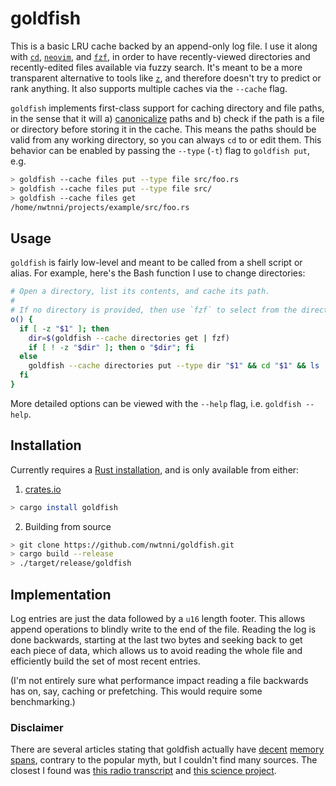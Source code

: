# goldfish

This is a basic LRU cache backed by an append-only log file. I use it along
with [`cd`][cd], [`neovim`][nvim], and [`fzf`][fzf], in order to have recently-viewed
directories and recently-edited files available via fuzzy search. It's meant to
be a more transparent alternative to tools like [`z`][z], and therefore doesn't
try to predict or rank anything. It also supports multiple caches via the
`--cache` flag.

`goldfish` implements first-class support for caching directory and file paths, in
the sense that it will a) [canonicalize][cn] paths and b) check if the path
is a file or directory before storing it in the cache. This means the paths
should be valid from any working directory, so you can always `cd` to or edit them.
This behavior can be enabled by passing the `--type` (`-t`) flag to `goldfish put`, e.g.

```bash
> goldfish --cache files put --type file src/foo.rs
> goldfish --cache files put --type file src/
> goldfish --cache files get
/home/nwtnni/projects/example/src/foo.rs
```

## Usage

`goldfish` is fairly low-level and meant to be called from a shell script or alias.
For example, here's the Bash function I use to change directories:

```bash
# Open a directory, list its contents, and cache its path.
#
# If no directory is provided, then use `fzf` to select from the directory cache.
o() {
  if [ -z "$1" ]; then
    dir=$(goldfish --cache directories get | fzf)
    if [ ! -z "$dir" ]; then o "$dir"; fi
  else
    goldfish --cache directories put --type dir "$1" && cd "$1" && ls
  fi
}
```

More detailed options can be viewed with the `--help` flag, i.e. `goldfish --help`.

## Installation

Currently requires a [Rust installation][rust], and is only available from either:

1. [crates.io][crates]

```bash
> cargo install goldfish
```

2. Building from source

```bash
> git clone https://github.com/nwtnni/goldfish.git
> cargo build --release
> ./target/release/goldfish
```

## Implementation

Log entries are just the data followed by a `u16` length footer. This allows
append operations to blindly write to the end of the file. Reading the log is
done backwards, starting at the last two bytes and seeking back to get each
piece of data, which allows us to avoid reading the whole file and efficiently
build the set of most recent entries.

(I'm not entirely sure what performance impact reading a file backwards has on,
say, caching or prefetching. This would require some benchmarking.)

### Disclaimer

There are several articles stating that goldfish actually have [decent][tg] [memory][abc]
[spans][gft], contrary to the popular myth, but I couldn't find many sources. The closest
I found was [this radio transcript][rn] and [this science project][amnh].

[abc]: https://www.abc.net.au/news/2008-02-19/goldfish-three-second-memory-myth-busted/1046710
[amnh]: https://web.archive.org/web/20200312011658/https://www.amnh.org/learn-teach/curriculum-collections/young-naturalist-awards/winning-essays/2015/goldfish-as-a-model-for-understanding-learning-and-memory-more-complex-than-you-think
[cd]: https://en.wikipedia.org/wiki/Cd_(command)
[cn]: https://doc.rust-lang.org/std/path/struct.Path.html#method.canonicalize
[crates]: https://crates.io/
[fzf]: https://github.com/junegunn/fzf
[gft]: https://thegoldfishtank.com/goldfish-info/myth/goldfish-memory-three-second-memory-myth/
[nvim]: https://neovim.io/
[rn]: https://www.abc.net.au/radionational/programs/greatmomentsinscience/goldfish-memory/9949576
[rust]: https://rustup.rs/
[tg]: https://www.telegraph.co.uk/news/science/science-news/4158477/Fishs-memories-last-for-months-say-scientists.html
[z]: https://github.com/rupa/z
